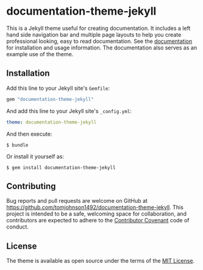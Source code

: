 # documentation-theme-jekyll

This is a Jekyll theme useful for creating documentation.  It includes a left hand side navigation bar and multiple page layouts to help you create professional looking, easy to read documentation.  See the [documentation](http://idratherbewriting.com/documentation-theme-jekyll/mydoc_introduction.html) for installation and usage information.  The documentation also serves as an example use of the theme.


## Installation

Add this line to your Jekyll site's `Gemfile`:

```ruby
gem "documentation-theme-jekyll"
```

And add this line to your Jekyll site's `_config.yml`:

```yaml
theme: documentation-theme-jekyll
```

And then execute:

    $ bundle

Or install it yourself as:

    $ gem install documentation-theme-jekyll


## Contributing

Bug reports and pull requests are welcome on GitHub at https://github.com/tomjohnson1492/documentation-theme-jekyll. This project is intended to be a safe, welcoming space for collaboration, and contributors are expected to adhere to the [Contributor Covenant](http://contributor-covenant.org) code of conduct.


## License

The theme is available as open source under the terms of the [MIT License](https://opensource.org/licenses/MIT).

